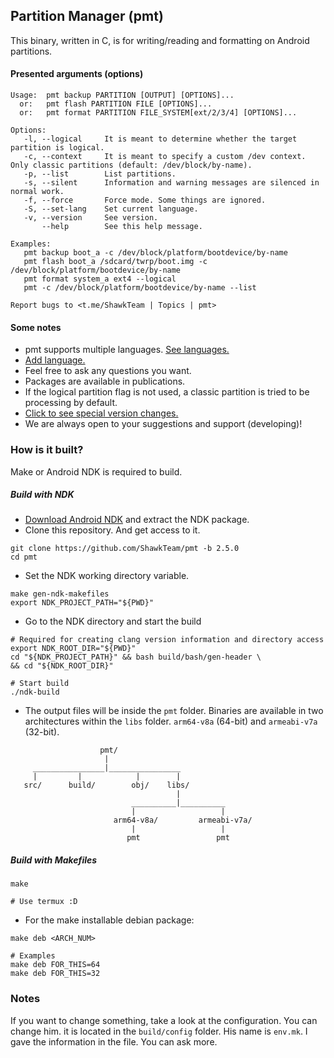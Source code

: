 ## Partition Manager (pmt)

This binary, written in C, is for writing/reading and formatting on Android partitions.

#### Presented arguments (options)

```
Usage:  pmt backup PARTITION [OUTPUT] [OPTIONS]...
  or:   pmt flash PARTITION FILE [OPTIONS]...
  or:   pmt format PARTITION FILE_SYSTEM[ext/2/3/4] [OPTIONS]...

Options:
   -l, --logical     It is meant to determine whether the target partition is logical.
   -c, --context     It is meant to specify a custom /dev context. Only classic partitions (default: /dev/block/by-name).
   -p, --list        List partitions.
   -s, --silent      Information and warning messages are silenced in normal work.
   -f, --force       Force mode. Some things are ignored.
   -S, --set-lang    Set current language.
   -v, --version     See version.
       --help        See this help message.

Examples:
   pmt backup boot_a -c /dev/block/platform/bootdevice/by-name
   pmt flash boot_a /sdcard/twrp/boot.img -c /dev/block/platform/bootdevice/by-name
   pmt format system_a ext4 --logical
   pmt -c /dev/block/platform/bootdevice/by-name --list

Report bugs to <t.me/ShawkTeam | Topics | pmt>
```

#### Some notes

- pmt supports multiple languages. [See languages.](https://github.com/ShawkTeam/pmt/blob/2.5.0/LANGUAGES.md)
- [Add language.](https://github.com/ShawkTeam/pmt/blob/2.5.0/ADD-LANGUAGES.md)
- Feel free to ask any questions you want.
- Packages are available in publications.
- If the logical partition flag is not used, a classic partition is tried to be processing by default.
- [Click to see special version changes.](https://github.com/ShawkTeam/pmt/blob/2.5.0/CHANGELOG.md)
- We are always open to your suggestions and support (developing)!

### How is it built?
Make or Android NDK is required to build.

##### Build with NDK
 - [Download Android NDK](https://developer.android.com/ndk/downloads) and extract the NDK package.
 - Clone this repository. And get access to it.
```
git clone https://github.com/ShawkTeam/pmt -b 2.5.0
cd pmt
```
 - Set the NDK working directory variable.
```
make gen-ndk-makefiles
export NDK_PROJECT_PATH="${PWD}"
```
 - Go to the NDK directory and start the build
```
# Required for creating clang version information and directory access
export NDK_ROOT_DIR="${PWD}"
cd "${NDK_PROJECT_PATH}" && bash build/bash/gen-header \
&& cd "${NDK_ROOT_DIR}"

# Start build
./ndk-build
```
 - The output files will be inside the `pmt` folder. Binaries are available in two architectures within the `libs` folder. `arm64-v8a` (64-bit) and `armeabi-v7a` (32-bit).
```
                    pmt/
                     |
     ________________|________________
     |         |            |        |
   src/      build/        obj/    libs/
                                     |
                           __________|__________
                           |                   |
                       arm64-v8a/         armeabi-v7a/
                           |                   |
                          pmt                 pmt
```

##### Build with Makefiles

```
make

# Use termux :D
```
 - For the make installable debian package:

```
make deb <ARCH_NUM>

# Examples
make deb FOR_THIS=64
make deb FOR_THIS=32
```

### Notes
If you want to change something, take a look at the configuration. You can change him.
it is located in the `build/config` folder. His name is `env.mk`. I gave the information in the file. You can ask more.
